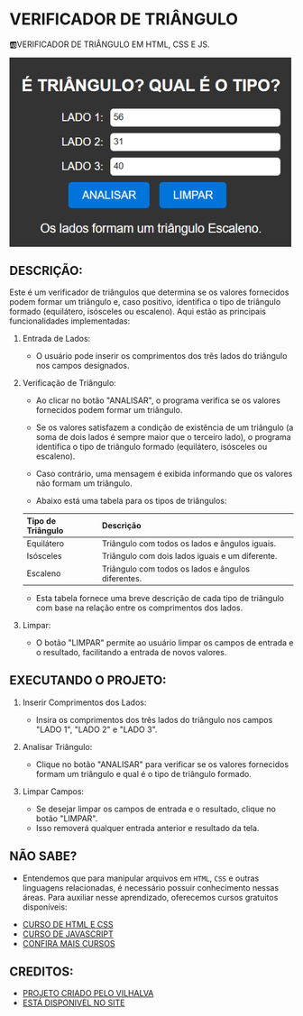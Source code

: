 # VERIFICADOR DE TRIÂNGULO
🆎VERIFICADOR DE TRIÂNGULO EM HTML, CSS E JS.

<img src="FOTO.png" align="center" width="500"> <br>

## DESCRIÇÃO:
Este é um verificador de triângulos que determina se os valores fornecidos podem formar um triângulo e, caso positivo, identifica o tipo de triângulo formado (equilátero, isósceles ou escaleno). Aqui estão as principais funcionalidades implementadas:

1. Entrada de Lados:
   - O usuário pode inserir os comprimentos dos três lados do triângulo nos campos designados.

2. Verificação de Triângulo:
   - Ao clicar no botão "ANALISAR", o programa verifica se os valores fornecidos podem formar um triângulo.
   - Se os valores satisfazem a condição de existência de um triângulo (a soma de dois lados é sempre maior que o terceiro lado), o programa identifica o tipo de triângulo formado (equilátero, isósceles ou escaleno).
   - Caso contrário, uma mensagem é exibida informando que os valores não formam um triângulo.

   - Abaixo está uma tabela para os tipos de triângulos:

   | Tipo de Triângulo | Descrição                                          |
   |-------------------|----------------------------------------------------|
   | Equilátero        | Triângulo com todos os lados e ângulos iguais.    |
   | Isósceles         | Triângulo com dois lados iguais e um diferente.   |
   | Escaleno          | Triângulo com todos os lados e ângulos diferentes.|

   - Esta tabela fornece uma breve descrição de cada tipo de triângulo com base na relação entre os comprimentos dos lados.

3. Limpar:
   - O botão "LIMPAR" permite ao usuário limpar os campos de entrada e o resultado, facilitando a entrada de novos valores.

## EXECUTANDO O PROJETO:
1. Inserir Comprimentos dos Lados:
   - Insira os comprimentos dos três lados do triângulo nos campos "LADO 1", "LADO 2" e "LADO 3".

2. Analisar Triângulo:
   - Clique no botão "ANALISAR" para verificar se os valores fornecidos formam um triângulo e qual é o tipo de triângulo formado.

3. Limpar Campos:
   - Se desejar limpar os campos de entrada e o resultado, clique no botão "LIMPAR".
   - Isso removerá qualquer entrada anterior e resultado da tela.

## NÃO SABE?
- Entendemos que para manipular arquivos em `HTML`, `CSS` e outras linguagens relacionadas, é necessário possuir conhecimento nessas áreas. Para auxiliar nesse aprendizado, oferecemos cursos gratuitos disponíveis:
* [CURSO DE HTML E CSS](https://github.com/VILHALVA/CURSO-DE-HTML-E-CSS)
* [CURSO DE JAVASCRIPT](https://github.com/VILHALVA/CURSO-DE-JAVASCRIPT)
* [CONFIRA MAIS CURSOS](https://github.com/VILHALVA?tab=repositories&q=+topic:CURSO)

## CREDITOS:
- [PROJETO CRIADO PELO VILHALVA](https://github.com/VILHALVA)
- [ESTÁ DISPONIVEL NO SITE](https://vilhalva.github.io/STYLER/STYLER.html)

